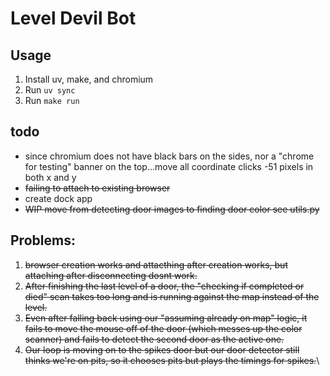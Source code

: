 # Level Devil Bot

## Usage

1. Install uv, make, and chromium
1. Run `uv sync`
1. Run `make run`

## todo

- since chromium does not have black bars on the sides, nor a "chrome for testing" banner on the top...move all coordinate clicks -51 pixels in both x and y
- ~~failing to attach to existing browser~~
- create dock app
- ~~WIP move from detecting door images to finding door color see utils.py~~

## Problems:

1. ~~browser creation works and attacthing after creation works, but attaching after disconnecting dosnt work.~~
1. ~~After finishing the last level of a door, the "checking if completed or died" scan takes too long and is running against the map instead of the level.~~
1. ~~Even after falling back using our "assuming already on map" logic, it fails to move the mouse off of the door (which messes up the color scanner) and fails to detect the second door as the active one.~~
1. ~~Our loop is moving on to the spikes door but our door detector still thinks we're on pits, so it chooses pits but plays the timings for spikes.~~\

